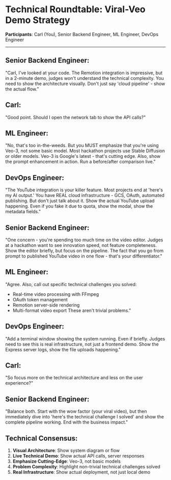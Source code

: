 # Technical Roundtable: Viral-Veo Demo Strategy

**Participants**: Carl (You), Senior Backend Engineer, ML Engineer, DevOps Engineer

---

## **Senior Backend Engineer**:
"Carl, I've looked at your code. The Remotion integration is impressive, but in a 2-minute demo, judges won't understand the technical complexity. You need to show the architecture visually. Don't just say 'cloud pipeline' - show the actual flow."

## **Carl**:
"Good point. Should I open the network tab to show the API calls?"

## **ML Engineer**:
"No, that's too in-the-weeds. But you MUST emphasize that you're using Veo-3, not some basic model. Most hackathon projects use Stable Diffusion or older models. Veo-3 is Google's latest - that's cutting edge. Also, show the prompt enhancement in action. Run a before/after comparison live."

## **DevOps Engineer**:
"The YouTube integration is your killer feature. Most projects end at 'here's my AI output.' You have REAL cloud infrastructure - GCS, OAuth, automated publishing. But don't just talk about it. Show the actual YouTube upload happening. Even if you fake it due to quota, show the modal, show the metadata fields."

## **Senior Backend Engineer**:
"One concern - you're spending too much time on the video editor. Judges at a hackathon want to see innovation speed, not feature completeness. Show the editor briefly, but focus on the pipeline. The fact that you go from prompt to published YouTube video in one flow - that's your differentiator."

## **ML Engineer**:
"Agree. Also, call out specific technical challenges you solved:
- Real-time video processing with FFmpeg
- OAuth token management
- Remotion server-side rendering
- Multi-format video export
These aren't trivial problems."

## **DevOps Engineer**:
"Add a terminal window showing the system running. Even if briefly. Judges need to see this is real infrastructure, not just a frontend demo. Show the Express server logs, show the file uploads happening."

## **Carl**:
"So focus more on the technical architecture and less on the user experience?"

## **Senior Backend Engineer**:
"Balance both. Start with the wow factor (your viral video), but then immediately dive into 'here's the technical challenge I solved' and show the complete pipeline working. End with the business impact."

## **Technical Consensus**:
1. **Visual Architecture**: Show system diagram or flow
2. **Live Technical Demo**: Show actual API calls, server responses
3. **Emphasize Cutting-Edge**: Veo-3, not basic models
4. **Problem Complexity**: Highlight non-trivial technical challenges solved
5. **Real Infrastructure**: Show actual deployment, not just local demo
